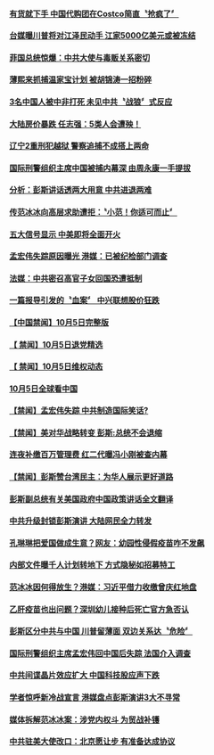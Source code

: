 #### [有货就下手 中国代购团在Costco简直〝抢疯了〞](../pages/news204/a1394340.md?t=10061831) 

#### [台媒曝川普将对江泽民动手 江家5000亿美元或被冻结](../pages/news204/a1394309.md?t=10061831) 

#### [菲国总统惊爆：中共大使与毒贩关系密切](../pages/news204/a1394334.md?t=10061831) 

#### [薄熙来抓捕温家宝计划 被胡锦涛一招粉碎](../pages/news204/a1394325.md?t=10061831) 

#### [3名中国人被中非打死  未见中共〝战狼〞式反应](../pages/news204/a1394330.md?t=10061831) 

#### [大陆房价暴跌 任志强：5类人会遭殃！](../pages/news204/a1394336.md?t=10061831) 

#### [辽宁2重刑犯越狱 警察追捕不成搭上两命](../pages/news204/a1394324.md?t=10061831) 

#### [国际刑警组织主席中国被捕内幕深  由周永康一手提拔](../pages/news204/a1394319.md?t=10061831) 

#### [分析：彭斯讲话透两大用意 中共进退两难](../pages/news204/a1394315.md?t=10061831) 

#### [传范冰冰向高层求助遭拒：〝小范！你适可而止〞](../pages/news204/a1394179.md?t=10061831) 

#### [五大信号显示 中美即将全面开火](../pages/news204/a1394158.md?t=10061831) 

#### [孟宏伟失踪原因曝光 港媒：已被纪检部门调查](../pages/news204/a1394227.md?t=10061831) 

#### [法媒：中共密召高官子女回国恐遭抵制](../pages/news204/a1394297.md?t=10061831) 

#### [一篇报导引发的〝血案〞 中兴联想股价狂跌](../pages/news204/a1394287.md?t=10061831) 


#### [【中国禁闻】10月5日完整版](../pages/news204/a1394284.md?t=10061831) 

#### [【 禁闻】10月5日退党精选](../pages/news204/a1394273.md?t=10061831) 

#### [【 禁闻】10月5日维权动态](../pages/news204/a1394272.md?t=10061831) 

#### [10月5日全球看中国](../pages/news204/a1394243.md?t=10061831) 

#### [【禁闻】孟宏伟失踪 中共制造国际笑话?](../pages/news204/a1394258.md?t=10061831) 

#### [【禁闻】美对华战略转变 彭斯:总统不会退缩](../pages/news204/a1394257.md?t=10061831) 

#### [连夜补缴百万管理费 红二代曝冯小刚被查内幕](../pages/news204/a1394225.md?t=10061831) 

#### [【禁闻】彭斯赞台湾民主：为华人展示更好道路](../pages/news204/a1394254.md?t=10061831) 

#### [彭斯副总统有关美国政府中国政策讲话全文翻译](../pages/news204/a1394144.md?t=10061831) 

#### [中共升级封锁彭斯演讲 大陆网民全力转发](../pages/news204/a1394239.md?t=10061831) 

#### [孔琳琳把爱国做成生意？网友：幼园性侵假疫苗咋不发飙](../pages/news204/a1394237.md?t=10061831) 

#### [内部文件曝千人计划转地下 方式隐秘如招募特工](../pages/news204/a1394232.md?t=10061831) 

#### [范冰冰因何得放生？港媒：习近平借力收缴曾庆红地盘](../pages/news204/a1394223.md?t=10061831) 

#### [乙肝疫苗也出问题？深圳幼儿接种后死亡官方急否认](../pages/news204/a1394098.md?t=10061831) 

#### [彭斯区分中共与中国 川普留薄面 双边关系达〝危险〞](../pages/news204/a1394220.md?t=10061831) 

#### [国际刑警组织主席孟宏伟回中国后失踪  法国介入调查](../pages/news204/a1394214.md?t=10061831) 

#### [中共间谍晶片效应扩大 中国科技股应声下跌](../pages/news204/a1394210.md?t=10061831) 

#### [学者惊呼新冷战宣言 港媒盘点彭斯演讲3大不寻常](../pages/news204/a1394200.md?t=10061831) 

#### [媒体拆解范冰冰案：涉党内权斗 为贸战补镬](../pages/news204/a1394087.md?t=10061831) 

#### [中共驻美大使改口：北京愿让步 有准备达成协议](../pages/news204/a1394058.md?t=10061831) 

